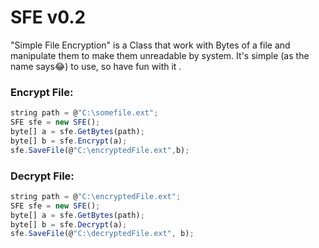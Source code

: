 # SFE v0.2
"Simple File Encryption" is a Class that work with Bytes of a file and manipulate them to make them unreadable by system.
It's simple (as the name says:joy:) to use, so have fun with it .

### Encrypt File:
```javascript
string path = @"C:\somefile.ext";
SFE sfe = new SFE();
byte[] a = sfe.GetBytes(path);
byte[] b = sfe.Encrypt(a);
sfe.SaveFile(@"C:\encryptedFile.ext",b);
```

### Decrypt File:
```javascript
string path = @"C:\encryptedFile.ext";
SFE sfe = new SFE();
byte[] a = sfe.GetBytes(path);
byte[] b = sfe.Decrypt(a);
sfe.SaveFile(@"C:\decryptedFile.ext", b);
```

